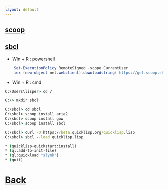 ```yaml
---
layout: default
---
```


## [scoop](https://scoop.sh/)
## [sbcl](http://www.sbcl.org/)
* Win + R : powershell

``` powershell
    Set-ExecutionPolicy RemoteSigned -scope CurrentUser
    iex (new-object net.webclient).downloadstring('https://get.scoop.sh')
```


* Win + R : cmd

``` cmd
C:\Users\lisper> cd /

C:\> mkdir sbcl

C:\sbcl> cd sbcl
C:\sbcl> scoop install aria2
C:\sbcl> scoop install gow
C:\sbcl> scoop install sbcl

C:\sbcl> curl -O https://beta.quicklisp.org/quicklisp.lisp
C:\sbcl> sbcl --load quicklisp.lisp

* (quicklisp-quickstart:install)
* (ql:add-to-init-file)
* (ql:quickload "slynk")
* (quit)
```

# [Back](./)
